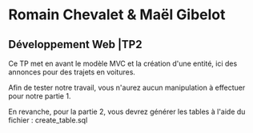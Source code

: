 # Romain Chevalet & Maël Gibelot
## Développement Web |TP2

Ce TP met en avant le modèle MVC et la création d'une entité, ici des annonces pour des trajets en voitures.

Afin de tester notre travail, vous n'aurez aucun manipulation à effectuer pour notre partie 1.

En revanche, pour la partie 2, vous devrez générer les tables à l'aide du fichier : create_table.sql
